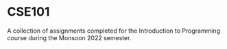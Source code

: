 # CSE101
A collection of assignments completed for the Introduction to Programming course during the Monsoon 2022 semester.
